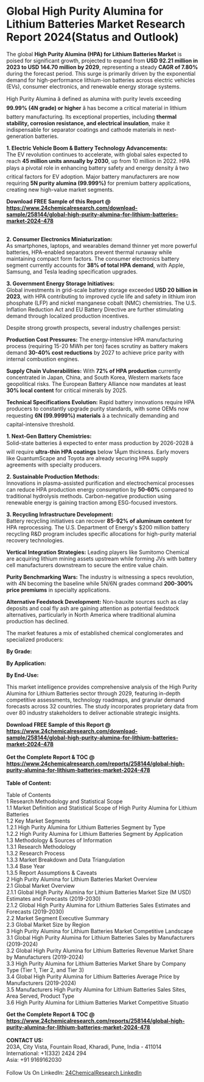 <h1>Global High Purity Alumina for Lithium Batteries Market Research Report 2024(Status and Outlook)</h1><p>The global <strong>High Purity Alumina (HPA) for Lithium Batteries Market</strong> is poised for significant growth, projected to expand from <strong>USD 92.21 million in 2023 to USD 144.70 million by 2029</strong>, representing a steady <strong>CAGR of 7.80%</strong> during the forecast period. This surge is primarily driven by the exponential demand for high-performance lithium-ion batteries across electric vehicles (EVs), consumer electronics, and renewable energy storage systems.</p><p>High Purity Alumina â defined as alumina with purity levels exceeding <strong>99.99% (4N grade) or higher</strong> â has become a critical material in lithium battery manufacturing. Its exceptional properties, including <strong>thermal stability, corrosion resistance, and electrical insulation</strong>, make it indispensable for separator coatings and cathode materials in next-generation batteries.</p><p><strong>1. Electric Vehicle Boom &amp; Battery Technology Advancements:</strong><br>
The EV revolution continues to accelerate, with global sales expected to reach <strong>45 million units annually by 2030</strong>, up from 10 million in 2022. HPA plays a pivotal role in enhancing battery safety and energy density â two critical factors for EV adoption. Major battery manufacturers are now requiring <strong>5N purity alumina (99.999%)</strong> for premium battery applications, creating new high-value market segments.</p><div><b>Download FREE Sample of this Report @ 
            <a href="https://www.24chemicalresearch.com/download-sample/258144/global-high-purity-alumina-for-lithium-batteries-market-2024-478">
            https://www.24chemicalresearch.com/download-sample/258144/global-high-purity-alumina-for-lithium-batteries-market-2024-478</a></b></div><br><p><strong>2. Consumer Electronics Miniaturization:</strong><br>
As smartphones, laptops, and wearables demand thinner yet more powerful batteries, HPA-enabled separators prevent thermal runaway while maintaining compact form factors. The consumer electronics battery segment currently accounts for <strong>38% of total HPA demand</strong>, with Apple, Samsung, and Tesla leading specification upgrades.</p><p><strong>3. Government Energy Storage Initiatives:</strong><br>
Global investments in grid-scale battery storage exceeded <strong>USD 20 billion in 2023</strong>, with HPA contributing to improved cycle life and safety in lithium iron phosphate (LFP) and nickel manganese cobalt (NMC) chemistries. The U.S. Inflation Reduction Act and EU Battery Directive are further stimulating demand through localized production incentives.</p><p>Despite strong growth prospects, several industry challenges persist:</p><p><strong>Production Cost Pressures:</strong> The energy-intensive HPA manufacturing process (requiring 15-20 MWh per ton) faces scrutiny as battery makers demand <strong>30-40% cost reductions</strong> by 2027 to achieve price parity with internal combustion engines.</p><p><strong>Supply Chain Vulnerabilities:</strong> With <strong>72% of HPA production</strong> currently concentrated in Japan, China, and South Korea, Western markets face geopolitical risks. The European Battery Alliance now mandates at least <strong>30% local content</strong> for critical minerals by 2025.</p><p><strong>Technical Specifications Evolution:</strong> Rapid battery innovations require HPA producers to constantly upgrade purity standards, with some OEMs now requesting <strong>6N (99.9999%) materials</strong> â a technically demanding and capital-intensive threshold.</p><p><strong>1. Next-Gen Battery Chemistries:</strong><br>
Solid-state batteries â expected to enter mass production by 2026-2028 â will require <strong>ultra-thin HPA coatings</strong> below 1Âµm thickness. Early movers like QuantumScape and Toyota are already securing HPA supply agreements with specialty producers.</p><p><strong>2. Sustainable Production Methods:</strong><br>
Innovations in plasma-assisted purification and electrochemical processes can reduce HPA production energy consumption by <strong>50-60%</strong> compared to traditional hydrolysis methods. Carbon-negative production using renewable energy is gaining traction among ESG-focused investors.</p><p><strong>3. Recycling Infrastructure Development:</strong><br>
Battery recycling initiatives can recover <strong>85-92% of aluminum content</strong> for HPA reprocessing. The U.S. Department of Energy's $200 million battery recycling R&amp;D program includes specific allocations for high-purity material recovery technologies.</p><p><strong>Vertical Integration Strategies:</strong> Leading players like Sumitomo Chemical are acquiring lithium mining assets upstream while forming JVs with battery cell manufacturers downstream to secure the entire value chain.</p><p><strong>Purity Benchmarking Wars:</strong> The industry is witnessing a specs revolution, with 4N becoming the baseline while 5N/6N grades command <strong>200-300% price premiums</strong> in specialty applications.</p><p><strong>Alternative Feedstock Development:</strong> Non-bauxite sources such as clay deposits and coal fly ash are gaining attention as potential feedstock alternatives, particularly in North America where traditional alumina production has declined.</p><p>The market features a mix of established chemical conglomerates and specialized producers:</p><p><strong>By Grade:</strong></p><p><strong>By Application:</strong></p><p><strong>By End-Use:</strong></p><p>This market intelligence provides comprehensive analysis of the High Purity Alumina for Lithium Batteries sector through 2029, featuring in-depth competitive assessments, technology roadmaps, and granular demand forecasts across 32 countries. The study incorporates proprietary data from over 80 industry stakeholders to deliver actionable strategic insights.</p><div><b>Download FREE Sample of this Report @ 
            <a href="https://www.24chemicalresearch.com/download-sample/258144/global-high-purity-alumina-for-lithium-batteries-market-2024-478">
            https://www.24chemicalresearch.com/download-sample/258144/global-high-purity-alumina-for-lithium-batteries-market-2024-478</a></b></div><br><div><b>Get the Complete Report & TOC @ 
            <a href="https://www.24chemicalresearch.com/reports/258144/global-high-purity-alumina-for-lithium-batteries-market-2024-478">
            https://www.24chemicalresearch.com/reports/258144/global-high-purity-alumina-for-lithium-batteries-market-2024-478</a></b></div><br>
            <b>Table of Content:</b><p>Table of Contents<br />
1 Research Methodology and Statistical Scope<br />
1.1 Market Definition and Statistical Scope of High Purity Alumina for Lithium Batteries<br />
1.2 Key Market Segments<br />
1.2.1 High Purity Alumina for Lithium Batteries Segment by Type<br />
1.2.2 High Purity Alumina for Lithium Batteries Segment by Application<br />
1.3 Methodology & Sources of Information<br />
1.3.1 Research Methodology<br />
1.3.2 Research Process<br />
1.3.3 Market Breakdown and Data Triangulation<br />
1.3.4 Base Year<br />
1.3.5 Report Assumptions & Caveats<br />
2 High Purity Alumina for Lithium Batteries Market Overview<br />
2.1 Global Market Overview<br />
2.1.1 Global High Purity Alumina for Lithium Batteries Market Size (M USD) Estimates and Forecasts (2019-2030)<br />
2.1.2 Global High Purity Alumina for Lithium Batteries Sales Estimates and Forecasts (2019-2030)<br />
2.2 Market Segment Executive Summary<br />
2.3 Global Market Size by Region<br />
3 High Purity Alumina for Lithium Batteries Market Competitive Landscape<br />
3.1 Global High Purity Alumina for Lithium Batteries Sales by Manufacturers (2019-2024)<br />
3.2 Global High Purity Alumina for Lithium Batteries Revenue Market Share by Manufacturers (2019-2024)<br />
3.3 High Purity Alumina for Lithium Batteries Market Share by Company Type (Tier 1, Tier 2, and Tier 3)<br />
3.4 Global High Purity Alumina for Lithium Batteries Average Price by Manufacturers (2019-2024)<br />
3.5 Manufacturers High Purity Alumina for Lithium Batteries Sales Sites, Area Served, Product Type<br />
3.6 High Purity Alumina for Lithium Batteries Market Competitive Situatio</p><div><b>Get the Complete Report & TOC @ 
            <a href="https://www.24chemicalresearch.com/reports/258144/global-high-purity-alumina-for-lithium-batteries-market-2024-478">
            https://www.24chemicalresearch.com/reports/258144/global-high-purity-alumina-for-lithium-batteries-market-2024-478</a></b></div><br><b>CONTACT US:</b><br>
            203A, City Vista, Fountain Road, Kharadi, Pune, India - 411014<br>
            International: +1(332) 2424 294<br>
            Asia: +91 9169162030 <br><br>
            Follow Us On LinkedIn: <a href="https://www.linkedin.com/company/24chemicalresearch/">24ChemicalResearch LinkedIn</a>